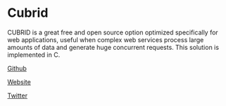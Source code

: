 # Cubrid

CUBRID is a great free and open source option optimized specifically for web applications, useful when complex web services process large amounts of data and generate huge concurrent requests. This solution is implemented in C.

[Github](https://github.com/CUBRID)

[Website](https://www.cubrid.org/?developerstash)

[Twitter](https://twitter.com/CUBRID)
